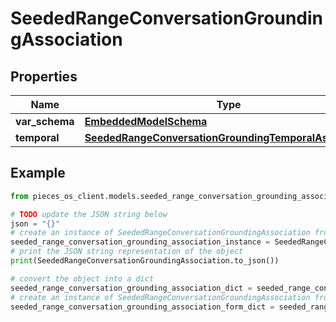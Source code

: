 # SeededRangeConversationGroundingAssociation


## Properties

Name | Type | Description | Notes
------------ | ------------- | ------------- | -------------
**var_schema** | [**EmbeddedModelSchema**](EmbeddedModelSchema) |  | [optional] 
**temporal** | [**SeededRangeConversationGroundingTemporalAssociation**](SeededRangeConversationGroundingTemporalAssociation) |  | [optional] 

## Example

```python
from pieces_os_client.models.seeded_range_conversation_grounding_association import SeededRangeConversationGroundingAssociation

# TODO update the JSON string below
json = "{}"
# create an instance of SeededRangeConversationGroundingAssociation from a JSON string
seeded_range_conversation_grounding_association_instance = SeededRangeConversationGroundingAssociation.from_json(json)
# print the JSON string representation of the object
print(SeededRangeConversationGroundingAssociation.to_json())

# convert the object into a dict
seeded_range_conversation_grounding_association_dict = seeded_range_conversation_grounding_association_instance.to_dict()
# create an instance of SeededRangeConversationGroundingAssociation from a dict
seeded_range_conversation_grounding_association_form_dict = seeded_range_conversation_grounding_association.from_dict(seeded_range_conversation_grounding_association_dict)
```


